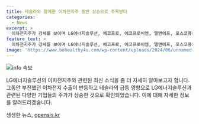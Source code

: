 ```yaml
---
title: 테슬라와 함께한 이차전지주 동반 상승으로 주목받다
categories:
  - News
excerpt: >
  이차전지주가 강세를 보이며 LG에너지솔루션, 에코프로, 에코프로비엠, 엘앤에프, 포스코퓨처엠 등의 주가가 상승 중이다. 이는 테슬라의 급등과 이차전지 수출 반등에 기인한 것으로 분석된다. 산업통상자원부에 따르면 이차전지 수출은 올해 최대치를 기록했다. 투자 심리 개선과 시장 전망치 뛰어넘는 테슬라의 실적도 영향을 미치고 있다. (150자)
feature_text: >
  이차전지주가 강세를 보이며 LG에너지솔루션, 에코프로, 에코프로비엠, 엘앤에프, 포스코퓨처엠 등의 주가가 상승 중이다. 이는 테슬라의 급등과 이차전지 수출 반등에 기인한 것으로 분석된다. 산업통상자원부에 따르면 이차전지 수출은 올해 최대치를 기록했다. 투자 심리 개선과 시장 전망치 뛰어넘는 테슬라의 실적도 영향을 미치고 있다. (150자)
image: 'https://www.behealthy4u.com/wp-content/uploads/2024/06/unnamed-file.png'
---
```


<p><img src="https://www.behealthy4u.com/wp-content/uploads/2024/06/unnamed-file.png" alt="info 속보" /></p>

<p>LG에너지솔루션의 이차전지주와 관련된 최신 소식을 좀 더 자세히 알아보고자 합니다. 그동안 부진했던 이차전지 수출이 반등하고 테슬라의 급등 영향으로 LG에너지솔루션과 관련된 다양한 기업들의 주가가 상승한 것으로 확인되었습니다. 이에 대해 자세한 정보를 알려드리겠습니다.</p>
생생한 뉴스, <a href="https://opensis.kr" rel="dofollow">opensis.kr</a>


